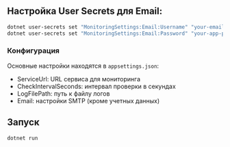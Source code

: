 
## Настройка User Secrets для Email:

```bash
dotnet user-secrets set "MonitoringSettings:Email:Username" "your-email@gmail.com"
dotnet user-secrets set "MonitoringSettings:Email:Password" "your-app-password"
```

### Конфигурация

Основные настройки находятся в `appsettings.json`:
- ServiceUrl: URL сервиса для мониторинга
- CheckIntervalSeconds: интервал проверки в секундах
- LogFilePath: путь к файлу логов
- Email: настройки SMTP (кроме учетных данных)

## Запуск

```bash
dotnet run
```